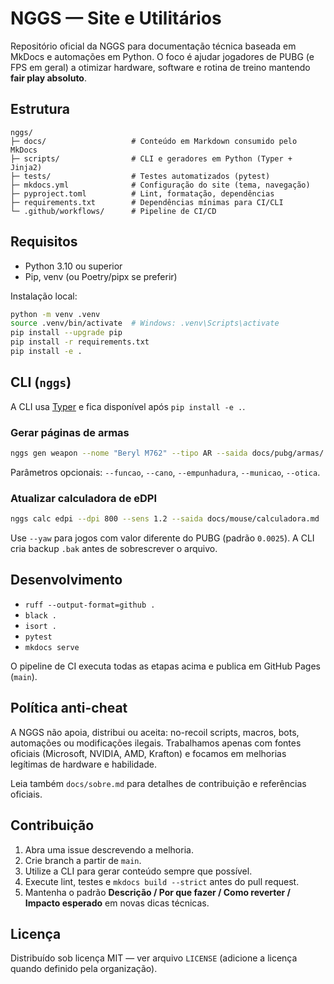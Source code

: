 # NGGS — Site e Utilitários

Repositório oficial da NGGS para documentação técnica baseada em MkDocs e automações em Python. O foco é ajudar jogadores de PUBG (e FPS em geral) a otimizar hardware, software e rotina de treino mantendo **fair play absoluto**.

## Estrutura

```
nggs/
├─ docs/                   # Conteúdo em Markdown consumido pelo MkDocs
├─ scripts/                # CLI e geradores em Python (Typer + Jinja2)
├─ tests/                  # Testes automatizados (pytest)
├─ mkdocs.yml              # Configuração do site (tema, navegação)
├─ pyproject.toml          # Lint, formatação, dependências
├─ requirements.txt        # Dependências mínimas para CI/CLI
└─ .github/workflows/      # Pipeline de CI/CD
```

## Requisitos

- Python 3.10 ou superior
- Pip, venv (ou Poetry/pipx se preferir)

Instalação local:

```bash
python -m venv .venv
source .venv/bin/activate  # Windows: .venv\Scripts\activate
pip install --upgrade pip
pip install -r requirements.txt
pip install -e .
```

## CLI (`nggs`)

A CLI usa [Typer](https://typer.tiangolo.com/) e fica disponível após `pip install -e .`.

### Gerar páginas de armas

```bash
nggs gen weapon --nome "Beryl M762" --tipo AR --saida docs/pubg/armas/
```

Parâmetros opcionais: `--funcao`, `--cano`, `--empunhadura`, `--municao`, `--otica`.

### Atualizar calculadora de eDPI

```bash
nggs calc edpi --dpi 800 --sens 1.2 --saida docs/mouse/calculadora.md
```

Use `--yaw` para jogos com valor diferente do PUBG (padrão `0.0025`). A CLI cria backup `.bak` antes de sobrescrever o arquivo.

## Desenvolvimento

- `ruff --output-format=github .`
- `black .`
- `isort .`
- `pytest`
- `mkdocs serve`

O pipeline de CI executa todas as etapas acima e publica em GitHub Pages (`main`).

## Política anti-cheat

A NGGS não apoia, distribui ou aceita: no-recoil scripts, macros, bots, automações ou modificações ilegais. Trabalhamos apenas com fontes oficiais (Microsoft, NVIDIA, AMD, Krafton) e focamos em melhorias legítimas de hardware e habilidade.

Leia também `docs/sobre.md` para detalhes de contribuição e referências oficiais.

## Contribuição

1. Abra uma issue descrevendo a melhoria.
2. Crie branch a partir de `main`.
3. Utilize a CLI para gerar conteúdo sempre que possível.
4. Execute lint, testes e `mkdocs build --strict` antes do pull request.
5. Mantenha o padrão **Descrição / Por que fazer / Como reverter / Impacto esperado** em novas dicas técnicas.

## Licença

Distribuído sob licença MIT — ver arquivo `LICENSE` (adicione a licença quando definido pela organização).
